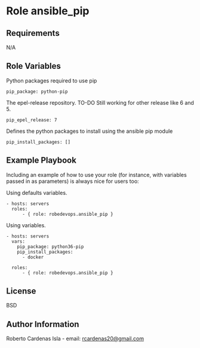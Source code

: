 Role ansible_pip
=========

Requirements
------------

N/A

Role Variables
--------------
Python packages required to use pip 

```
pip_package: python-pip 
```

The epel-release repository. 
TO-DO Still working for other release like 6 and 5.

```
pip_epel_release: 7
```
Defines the python packages to install using the ansible pip module

```
pip_install_packages: []
```

Example Playbook
----------------

Including an example of how to use your role (for instance, with variables passed in as parameters) is always nice for users too:

Using defaults variables.

```
- hosts: servers
  roles:
      - { role: robedevops.ansible_pip }
```

Using  variables.

```
- hosts: servers
  vars:
    pip_package: python36-pip
    pip_install_packages:
      - docker

  roles:
      - { role: robedevops.ansible_pip }
```

License
-------

BSD

Author Information
------------------

Roberto Cardenas Isla - email: rcardenas20@gmail.com